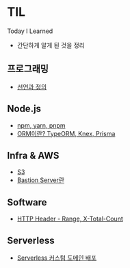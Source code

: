 # TIL
Today I Learned  
- 간단하게 알게 된 것을 정리  


## 프로그래밍
- [선언과 정의](https://github.com/RokwonK/TIL/blob/master/programming/%EC%84%A0%EC%96%B8%EA%B3%BC%EC%A0%95%EC%9D%98.md)

## Node.js
- [npm, yarn, pnpm](https://github.com/RokwonK/TIL/blob/master/node/npm_yarn_pnpm.md)
- [ORM이란? TypeORM, Knex, Prisma](https://github.com/RokwonK/TIL/blob/master/node/orm.md)

## Infra & AWS
- [S3](https://github.com/RokwonK/TIL/blob/master/aws/s3.md)
- [Bastion Server란](https://github.com/RokwonK/TIL/blob/master/Infrastructure/bastion_server.md)

## Software
- [HTTP Header - Range, X-Total-Count](https://github.com/RokwonK/TIL/blob/master/software/X-Total-Count.md)

## Serverless
- [Serverless 커스텀 도메인 배포]()